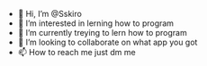 - 👋 Hi, I’m @Sskiro
- 👀 I’m interested in lerning how to program
- 🌱 I’m currently treying to lern how to program
- 💞️ I’m looking to collaborate on what app you got 
- 📫 How to reach me just dm me 

<!---
Sskiro/Sskiro is a ✨ special ✨ repository because its `README.md` (this file) appears on your GitHub profile.
You can click the Preview link to take a look at your changes.
--->
